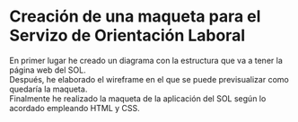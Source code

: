 # Creación de una maqueta para el Servizo de Orientación Laboral<br>
En primer lugar he creado un diagrama con la estructura que va a tener la página web del SOL.<br>
Después, he elaborado el wireframe en el que se puede previsualizar como quedaría la maqueta.<br>
Finalmente he realizado la maqueta de la aplicación del SOL según lo acordado empleando HTML y CSS.<br>
